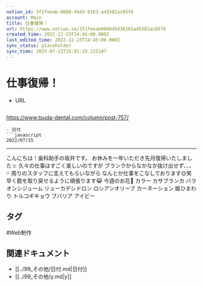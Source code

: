 ```yaml
---
notion_id: 3f1feeab-0860-45d3-8163-a45582ac85f6
account: Main
title: 仕事復帰！
url: https://www.notion.so/3f1feeab086045d38163a45582ac85f6
created_time: 2022-12-23T14:45:00.000Z
last_edited_time: 2022-12-23T14:45:00.000Z
sync_status: placeholder
sync_time: 2025-07-12T15:01:15.125147
---
```

# 仕事復帰！

- URL
  ```javascript
https://www.tsuda-dental.com/column/post-757/
  ```
- 日付
  ```javascript
2022/07/15
  ```
---
こんにちは！歯科助手の坂井です。
お休みを一年いただき先月復帰いたしました☺
久々の仕事はすごく楽しいのですが
ブランクからなかなか抜け出せず、、、💦
周りのスタッフに支えてもらいながら
なんとか仕事をこなしております🌞笑
早く勘を取り戻せるように頑張ります😹
今週のお花🌸
カラー
カサブランカ
バラ
オンシジューム
リューカデシドロン
ロシアンオリーブ
カーネーション
姫ひまわり
トルコギキョウ
ブバリア
アイビー

## タグ

#Web制作 

## 関連ドキュメント

- [[../99_その他/日付.md|日付]]
- [[../99_その他/y.md|y]]
